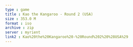 ```yaml
---
type : game
title : Kao the Kangaroo - Round 2 (USA)
size : 353.0 M
format : iso
archive : zip
server : myrient
link2 : Kao%20the%20Kangaroo%20-%20Round%202%20%28USA%29
---
```

